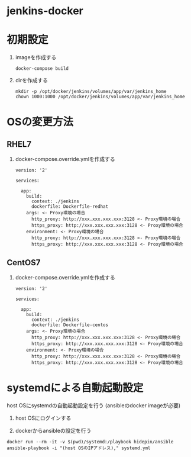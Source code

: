 jenkins-docker
============================================================

初期設定
============================================================

1. imageを作成する

    ```
    docker-compose build
    ```

2. dirを作成する

    ```
    mkdir -p /opt/docker/jenkins/volumes/app/var/jenkins_home
    chown 1000:1000 /opt/docker/jenkins/volumes/app/var/jenkins_home
    ```

OSの変更方法
============================================================

RHEL7
------------------------------------------------------------

1. docker-compose.override.ymlを作成する

    ```
    version: '2'

    services:

      app:
        build:
          context: ./jenkins
          dockerfile: Dockerfile-redhat
        args: <- Proxy環境の場合
          http_proxy: http://xxx.xxx.xxx.xxx:3128 <- Proxy環境の場合
          https_proxy: http://xxx.xxx.xxx.xxx:3128 <- Proxy環境の場合
        environment: <- Proxy環境の場合
          http_proxy: http://xxx.xxx.xxx.xxx:3128 <- Proxy環境の場合
          https_proxy: http://xxx.xxx.xxx.xxx:3128 <- Proxy環境の場合
    ```

CentOS7
------------------------------------------------------------

1. docker-compose.override.ymlを作成する

    ```
    version: '2'

    services:

      app:
        build:
          context: ./jenkins
          dockerfile: Dockerfile-centos
        args: <- Proxy環境の場合
          http_proxy: http://xxx.xxx.xxx.xxx:3128 <- Proxy環境の場合
          https_proxy: http://xxx.xxx.xxx.xxx:3128 <- Proxy環境の場合
        environment: <- Proxy環境の場合
          http_proxy: http://xxx.xxx.xxx.xxx:3128 <- Proxy環境の場合
          https_proxy: http://xxx.xxx.xxx.xxx:3128 <- Proxy環境の場合
    ```

systemdによる自動起動設定
============================================================
host OSにsystemdの自動起動設定を行う
(ansibleのdocker imageが必要)

1. host OSにログインする

2. dockerからansibleの設定を行う

  ``` shell
  docker run --rm -it -v $(pwd)/systemd:/playbook hidepin/ansible ansible-playbook -i "(host OSのIPアドレス)," systemd.yml
  ```

